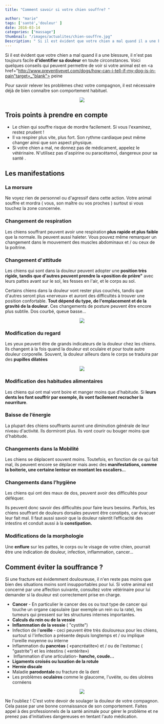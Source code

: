 ```yaml
---
title: "Comment savoir si votre chien souffre? "

author: "marie"
tags: ['santé','douleur' ]
date: 2016-03-14
categories: ["massage"]
thumbnail: "/images/actualites/chien-souffre.jpg"
Description: " Si il est évident que votre chien a mal quand il a une blessure, il n'est pas toujours facile d'identifier sa douleur en toute circonstances. Voici quelques conseils qui peuvent permettre de voir si votre animal est en peine. "
---
```


Si il est évident que votre chien a mal quand il a une blessure, il n'est pas toujours facile <b>d'identifier sa douleur</b> en toute circonstances. Voici quelques conseils qui peuvent permettre de voir si votre animal est en <a href="http://www.preventivevet.com/dogs/how-can-i-tell-if-my-dog-is-in-pain"target=_"blank"> peine</a>

Pour savoir relever les problèmes chez votre compagnon, il est nécessaire déjà de bien connaître son comportement habituel.


<p align="center"><img src="/images/actualites/chien-souffre.jpg"class="img-responsive"></p>





## Trois points à prendre en compte  ##

<ul><li>Le chien qui souffre risque de mordre facilement. Si vous l'examinez, restez prudent !</li>
<li>Il va respirer plus vite, plus fort. Son rythme cardiaque peut même changer ainsi que son aspect physique.</li>
<li>Si votre chien a mal, ne donnez pas de médicament, appelez le vétérinaire. N'utilisez pas d'aspirine ou paracétamol, dangereux pour sa <a hrf="http://conseils-veto.com/aspirine-paracetamol-ibuprofene-chien-chat/ target =_"blank"> santé </a>.</li></ul>

<h2>Les manifestations </h2>

### La morsure ###
Ne voyez rien de personnel ou d'agressif dans cette action. Votre animal souffre et mordra ( vous, son maître ou vos proches ) surtout si vous touchez la zone concernée.
### Changement de respiration ###
Les chiens souffrant peuvent avoir une respiration<b> plus rapide et plus faible</b> que la normale. Ils peuvent aussi haleter. Vous pouvez même remarquer un changement dans le mouvement des muscles abdominaux et / ou ceux de la poitrine.

### Changement d'attitude ###


Les chiens qui sont dans la douleur peuvent adopter une <b>position très rigide, tandis que d'autres peuvent prendre la «position de prière"</b> avec leurs pattes avant sur le sol, les fesses en l'air, et le corps au sol.

Certains chiens dans la douleur vont rester plus couchés, tandis que d'autres seront plus «nerveux» et auront des difficultés à trouver une position confortable. <b>Tout dépend du type, de l'emplacement et de la gravité de la douleur</b>. Ces changements de posture peuvent être encore plus subtile. Dos courbé, queue basse...


<p align="center"><img src="/images/actualites/Douleurdos.jpg"class="img-responsive"></p>


### Modification du regard ###

Les yeux peuvent être de grands indicateurs de la douleur chez les chiens. Ils changent à la fois quand la douleur est oculaire et pour toute autre douleur corporelle. Souvent, la douleur ailleurs dans le corps se traduira par des <b>pupilles dilatées</b>

<p align="center"><img src="/images/actualites/oeil-dilate.jpg"class="img-responsive"></p>



###  Modification des habitudes alimentaires ###
Les chiens qui ont mal vont boire et manger moins que d'habitude. Si <b>leurs dents les font souffrir par exemple, ils vont facilement recracher la nourriture</b>.




### Baisse de l’énergie ###

La plupart des chiens souffrants auront une diminution générale de leur niveau d'activité. Ils dormiront plus. Ils vont courir ou bouger moins que d'habitude.

### Changements dans la Mobilité ###

Les chiens se déplacent souvent moins. Toutefois, en fonction de ce qui fait mal, ils peuvent encore se déplacer mais avec des <b>manifestations, comme la boiterie, une certaine lenteur en montant les escaliers..</b>.

### Changements dans l’hygiène ###
Les chiens qui ont des maux de dos, peuvent avoir des difficultés pour déféquer.

Ils peuvent donc savoir des difficultés pour faire leurs besoins. Parfois, les chiens souffrant de douleurs dorsales peuvent être constipés, car évacuer leur fait mal. Il faut aussi savoir que la douleur ralentit l’efficacité des intestins et conduit aussi à la <b>constipation. </b>

<h3> Modifications de la morphologie </h3>

 Une <b>enflure</b> sur les pattes, le corps ou le visage de votre chien, pourrait être une indication de douleur, infection, inflammation, cancer...



<h2> Comment éviter la souffrance ? </h2>

Si une fracture est évidemment douloureuse, il n'en reste pas moins que bien des situations moins sont insupportables pour lui. Si votre animal est concerné par une affection suivante, consultez votre vétérinaire pour lui demander si la douleur est correctement prise en charge.

<ul><li><b> Cancer</b> - En particulier le cancer des os ou tout type de cancer qui touche un organe capsulaire (par exemple un rein ou la rate), les tumeurs qui pressent sur les structures internes importantes.</li>
<li><b>Calculs du rein ou de la vessie</b> </li>
<li><b>Inflammation de la vessie</b> ( "cystite")</li>
<li>Infection de l'<b>oreille </b>- ceci peuvent être très douloureux pour les chiens, surtout si l'infection a présente depuis longtemps et / ou implique l'oreille moyenne ou interne</li>
<li> Inflammation du <b>pancréas</b> ( «pancréatite») et / ou de l'estomac ( "gastrite") et les intestins ( «entérite»)</li>
<li> Inflammation d'une articulation- <b>hanche, coude...</b></li>
<li> <b>Ligaments croisés ou  luxation de la rotule</b> </li>
<li><b>Hernie discale </b></li>
<li>Maladie <b>parodontale </b>ou fracture de la dent</li>
<li>Les problèmes <b>oculaires </b> comme le glaucome, l'uvéite, ou des ulcères cornéens</li></ul>


<p align="center"><img src="/images/actualites/chiensouffre.jpg"class="img-responsive"></p>

Ne l'oubliez ! C'est votre devoir de soulager la douleur de votre compagnon. Cela passe par une bonne connaissance de son comportement. Faites appel à des professionnels de la santé animale pour gérer le problème  et ne prenez pas d'initiatives dangereuses en tentant l'auto médication.







